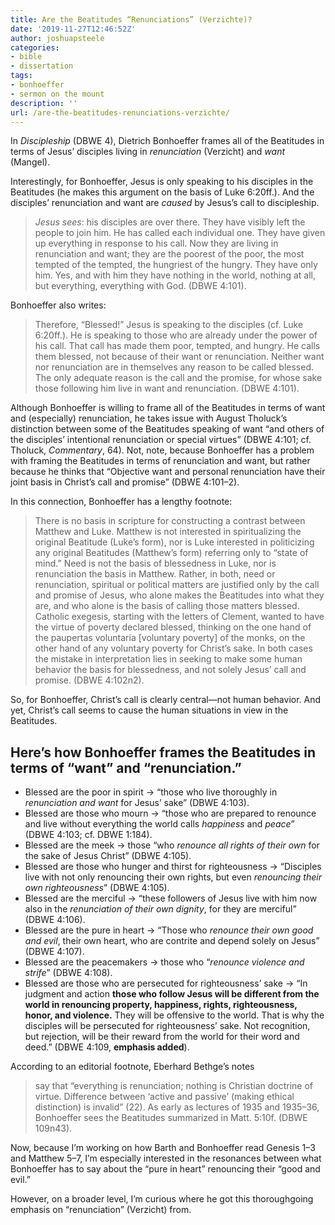 ```yaml
---
title: Are the Beatitudes “Renunciations” (Verzichte)?
date: '2019-11-27T12:46:52Z'
author: joshuapsteele
categories:
- bible
- dissertation
tags:
- bonhoeffer
- sermon on the mount
description: ''
url: /are-the-beatitudes-renunciations-verzichte/
---
```

In *Discipleship* (DBWE 4), Dietrich Bonhoeffer frames all of the Beatitudes in terms of Jesus’ disciples living in *renunciation* (Verzicht) and *want* (Mangel).

Interestingly, for Bonhoeffer, Jesus is only speaking to his disciples in the Beatitudes (he makes this argument on the basis of Luke 6:20ff.). And the disciples’ renunciation and want are *caused* by Jesus’s call to discipleship.

> *Jesus sees*: his disciples are over there. They have visibly left the people to join him. He has called each individual one. They have given up everything in response to his call. Now they are living in renunciation and want; they are the poorest of the poor, the most tempted of the tempted, the hungriest of the hungry. They have only him. Yes, and with him they have nothing in the world, nothing at all, but everything, everything with God. (DBWE 4:101).

Bonhoeffer also writes:

> Therefore, “Blessed!” Jesus is speaking to the disciples (cf. Luke 6:20ff.). He is speaking to those who are already under the power of his call. That call has made them poor, tempted, and hungry. He calls them blessed, not because of their want or renunciation. Neither want nor renunciation are in themselves any reason to be called blessed. The only adequate reason is the call and the promise, for whose sake those following him live in want and renunciation. (DBWE 4:101).

Although Bonhoeffer is willing to frame all of the Beatitudes in terms of want and (especially) renunciation, he takes issue with August Tholuck’s distinction between some of the Beatitudes speaking of want “and others of the disciples’ intentional renunciation or special virtues” (DBWE 4:101; cf. Tholuck, *Commentary*, 64). Not, note, because Bonhoeffer has a problem with framing the Beatitudes in terms of renunciation and want, but rather because he thinks that “Objective want and personal renunciation have their joint basis in Christ’s call and promise” (DBWE 4:101–2).

In this connection, Bonhoeffer has a lengthy footnote:

> There is no basis in scripture for constructing a contrast between Matthew and Luke. Matthew is not interested in spiritualizing the original Beatitude (Luke’s form), nor is Luke interested in politicizing any original Beatitudes (Matthew’s form) referring only to “state of mind.” Need is not the basis of blessedness in Luke, nor is renunciation the basis in Matthew. Rather, in both, need or renunciation, spiritual or political matters are justified only by the call and promise of Jesus, who alone makes the Beatitudes into what they are, and who alone is the basis of calling those matters blessed. Catholic exegesis, starting with the letters of Clement, wanted to have the virtue of poverty declared blessed, thinking on the one hand of the paupertas voluntaria \[voluntary poverty\] of the monks, on the other hand of any voluntary poverty for Christ’s sake. In both cases the mistake in interpretation lies in seeking to make some human behavior the basis for blessedness, and not solely Jesus’ call and promise. (DBWE 4:102n2).

So, for Bonhoeffer, Christ’s call is clearly central—not human behavior. And yet, Christ’s call seems to cause the human situations in view in the Beatitudes.

## Here’s how Bonhoeffer frames the Beatitudes in terms of “want” and “renunciation.”

- Blessed are the poor in spirit -&gt; “those who live thoroughly in *renunciation and want* for Jesus’ sake” (DBWE 4:103).
- Blessed are those who mourn -&gt; “those who are prepared to renounce and live without everything the world calls *happiness* and *peace*” (DBWE 4:103; cf. DBWE 1:184).
- Blessed are the meek -&gt; those “who *renounce all rights of their own* for the sake of Jesus Christ” (DBWE 4:105).
- Blessed are those who hunger and thirst for righteousness -&gt; “Disciples live with not only renouncing their own rights, but even *renouncing their own righteousness*” (DBWE 4:105).
- Blessed are the merciful -&gt; “these followers of Jesus live with him now also in the *renunciation of their own dignity*, for they are merciful” (DBWE 4:106).
- Blessed are the pure in heart -&gt; “Those who *renounce their own good and evil*, their own heart, who are contrite and depend solely on Jesus” (DBWE 4:107).
- Blessed are the peacemakers -&gt; those who “*renounce violence and strife*” (DBWE 4:108).
- Blessed are those who are persecuted for righteousness’ sake -&gt; “In judgment and action **those who follow Jesus will be different from the world in renouncing property, happiness, rights, righteousness, honor, and violence.** They will be offensive to the world. That is why the disciples will be persecuted for righteousness’ sake. Not recognition, but rejection, will be their reward from the world for their word and deed.” (DBWE 4:109, **emphasis added**).

According to an editorial footnote, Eberhard Bethge’s notes

> say that “everything is renunciation; nothing is Christian doctrine of virtue. Difference between ‘active and passive’ (making ethical distinction) is invalid” (22). As early as lectures of 1935 and 1935–36, Bonhoeffer sees the Beatitudes summarized in Matt. 5:10f. (DBWE 109n43).

Now, because I’m working on how Barth and Bonhoeffer read Genesis 1–3 and Matthew 5–7, I’m especially interested in the resonances between what Bonhoeffer has to say about the “pure in heart” renouncing their “good and evil.”

However, on a broader level, I’m curious where he got this thoroughgoing emphasis on “renunciation” (Verzicht) from.